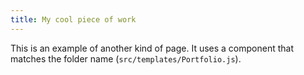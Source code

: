 ```yaml
---
title: My cool piece of work
---
```


This is an example of another kind of page. It uses a component that matches the folder name (`src/templates/Portfolio.js`).
